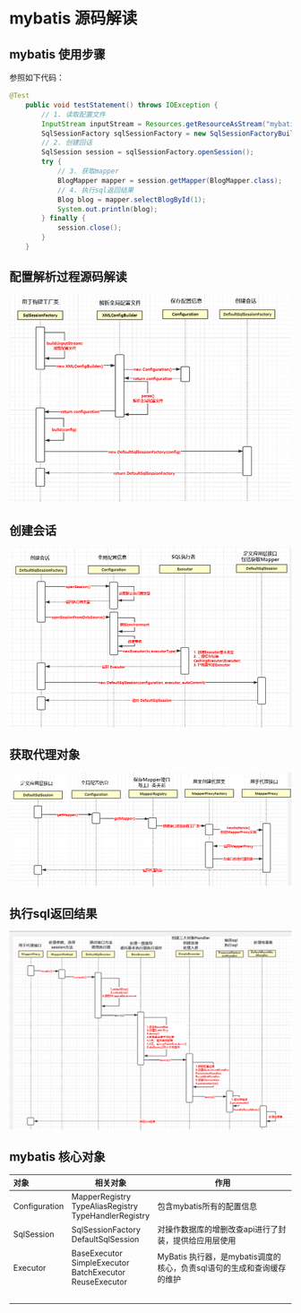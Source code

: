 # mybatis 源码解读



## mybatis 使用步骤



参照如下代码：

```java
@Test
    public void testStatement() throws IOException {
        // 1. 读取配置文件
        InputStream inputStream = Resources.getResourceAsStream("mybatis-config.xml");
        SqlSessionFactory sqlSessionFactory = new SqlSessionFactoryBuilder().build(inputStream);
		// 2. 创建回话
        SqlSession session = sqlSessionFactory.openSession();
        try {
            // 3. 获取mapper
            BlogMapper mapper = session.getMapper(BlogMapper.class);
            // 4. 执行sql返回结果
            Blog blog = mapper.selectBlogById(1);
            System.out.println(blog);
        } finally {
            session.close();
        }
    }
```





## 配置解析过程源码解读



![1585808264708](../../img/mybatis/1.png)



## 创建会话



![1585810184412](../../img/mybatis/2.png)





## 获取代理对象

![1585811367671](../../img/mybatis/3.png)





## 执行sql返回结果



![1585815325637](../../img/mybatis/4.png)





## mybatis 核心对象





| 对象          | 相关对象                                                     | 作用                                                         |
| :------------ | ------------------------------------------------------------ | ------------------------------------------------------------ |
| Configuration | MapperRegistry<br />TypeAliasRegistry<br />TypeHandlerRegistry | 包含mybatis所有的配置信息                                    |
| SqlSession    | SqlSessionFactory<br />DefaultSqlSession                     | 对操作数据库的增删改查api进行了封装，提供给应用层使用        |
| Executor      | BaseExecutor<br />SimpleExecutor<br />BatchExecutor<br />ReuseExecutor | MyBatis 执行器，是mybatis调度的核心，负责sql语句的生成和查询缓存的维护 |
|               |                                                              |                                                              |
|               |                                                              |                                                              |
|               |                                                              |                                                              |
|               |                                                              |                                                              |
|               |                                                              |                                                              |







